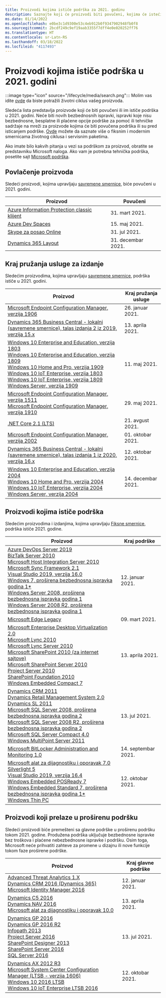 ```yaml
---
title: Proizvodi kojima ističe podrška za 2021. godinu
description: Saznajte koji će proizvodi biti povučeni, kojima će isteći podrška ili biti premešteni sa glavne podrške na proširenu podršku u 2021. godini.
ms.date: 01/14/2022
ms.openlocfilehash: e0be3c1d9300e53c4eb912b0f9347902948fb0f8
ms.sourcegitcommit: 2bcdf249c9ef19aab3355f7dff4e0e020252ff76
ms.translationtype: HT
ms.contentlocale: sr-Latn-RS
ms.lasthandoff: 03/18/2022
ms.locfileid: "4117493"
---
```

# <a name="products-ending-support-in-2021"></a>Proizvodi kojima ističe podrška u 2021. godini

:::image type="icon" source="/lifecycle/media/search.png":::
Molim vas idite [ovde](/lifecycle/products/) da biste potražili životni ciklus vašeg proizvoda.

Sledeća lista predstavlja proizvode koji će biti povučeni ili im ističe podrška u 2021. godini. Neće biti novih bezbednosnih ispravki, ispravki koje nisu bezbednosne, besplatne ili plaćene opcije podrške za pomoć ili tehničke sadržaje na mreži za proizvode kojima će biti povučena podrška ili su pred isticanjem podrške. [Ovde](/lifecycle/overview/product-end-of-support-overview) možete da saznate više o fiksnim i modernim smernicama životnog ciklusa i servisnim paketima.

Ako imate bilo kakvih pitanja u vezi sa podrškom za proizvod, obratite se predstavniku Microsoft naloga. Ako vam je potrebna tehnička podrška, posetite sajt [Microsoft podrška](https://support.microsoft.com/contactus/?ws=support).

## <a name="product-retirements"></a>Povlačenje proizvoda

Sledeći proizvodi, kojima upravljaju [savremene smernice](/lifecycle/policies/modern), biće povučeni u 2021. godini.

| Proizvod | Povučeni |
| --- | --- |
| [Azure Information Protection classic klijent](/lifecycle/products/azure-information-protection-classic-client?branch=live)<br> | 31. mart 2021. |
| [Azure Dev Spaces](/lifecycle/products/azure-dev-spaces?branch=live)<br> | 15. maj 2021. |
| [Skype za posao Online](/lifecycle/products/skype-for-business-online?branch=live)<br> | 31. jul 2021. |
| [Dynamics 365 Layout](/lifecycle/products/dynamics-365-layout?branch=live)<br> | 31. decembar 2021. |


## <a name="release-end-of-servicing"></a>Kraj pružanja usluge za izdanje

Sledećim proizvodima, kojima upravljaju [savremene smernice](/lifecycle/policies/modern), podrška ističe u 2021. godini.

| Proizvod | Kraj pružanja usluge |
| --- | --- |
| [Microsoft Endpoint Configuration Manager, verzija 1906](/lifecycle/products/microsoft-endpoint-configuration-manager?branch=live)<br> | 26. januar 2021. |
| [Dynamics 365 Business Central - lokalni (savremene smernice), talas izdanja 2 iz 2019, verzija 15.x](/lifecycle/products/dynamics-365-business-central-onpremises-modern-policy?branch=live)<br> | 13. aprila 2021. |
| [Windows 10 Enterprise and Education, verzija 1803](/lifecycle/products/windows-10-enterprise-and-education?branch=live)<br>[Windows 10 Enterprise and Education, verzija 1809](/lifecycle/products/windows-10-enterprise-and-education?branch=live)<br>[Windows 10 Home and Pro, verzija 1909](/lifecycle/products/windows-10-home-and-pro?branch=live)<br>[Windows 10 IoT Enterprise, verzija 1803](/lifecycle/products/windows-10-iot-enterprise?branch=live)<br>[Windows 10 IoT Enterprise, verzija 1809](/lifecycle/products/windows-10-iot-enterprise?branch=live)<br>[Windows Server, verzija 1909](/lifecycle/products/windows-server?branch=live)<br> | 11. maj 2021. |
| [Microsoft Endpoint Configuration Manager, verzija 1511](/lifecycle/products/microsoft-endpoint-configuration-manager?branch=live)<br>[Microsoft Endpoint Configuration Manager, verzija 1910](/lifecycle/products/microsoft-endpoint-configuration-manager?branch=live)<br> | 29. maj 2021. |
| [.NET Core 2.1 (LTS)](/lifecycle/products/microsoft-net-and-net-core?branch=live)<br> | 21. avgust 2021. |
| [Microsoft Endpoint Configuration Manager, verzija 2002](/lifecycle/products/microsoft-endpoint-configuration-manager?branch=live)<br> | 01. oktobar 2021. |
| [Dynamics 365 Business Central - lokalni (savremene smernice), talas izdanja 1 iz 2020, verzija 16.x](/lifecycle/products/dynamics-365-business-central-onpremises-modern-policy?branch=live)<br> | 12. oktobar 2021. |
| [Windows 10 Enterprise and Education, verzija 2004](/lifecycle/products/windows-10-enterprise-and-education?branch=live)<br>[Windows 10 Home and Pro, verzija 2004](/lifecycle/products/windows-10-home-and-pro?branch=live)<br>[Windows 10 IoT Enterprise, verzija 2004](/lifecycle/products/windows-10-iot-enterprise?branch=live)<br>[Windows Server, verzija 2004](/lifecycle/products/windows-server?branch=live)<br> | 14. decembar 2021. |


## <a name="products-reaching-end-of-support"></a>Proizvodi kojima ističe podrška

Sledećim proizvodima i izdanjima, kojima upravljaju [Fiksne smernice](/lifecycle/policies/fixed), podrška ističe 2021. godine.

| Proizvod | Kraj podrške |
| --- | --- |
| [Azure DevOps Server 2019](/lifecycle/products/azure-devops-server-2019?branch=live)<br>[BizTalk Server 2010](/lifecycle/products/biztalk-server-2010?branch=live)<br>[Microsoft Host Integration Server 2010](/lifecycle/products/microsoft-host-integration-server-2010?branch=live)<br>[Microsoft Sync Framework 2.1](/lifecycle/products/microsoft-sync-framework-21?branch=live)<br>[Visual Studio 2019, verzija 16.0](/lifecycle/products/visual-studio-2019?branch=live)<br>[Windows 7, proširena bezbednosna ispravka godina 1*](/lifecycle/products/windows-7?branch=live)<br>[Windows Server 2008, proširena bezbednosna ispravka godina 1](/lifecycle/products/windows-server-2008?branch=live)<br>[Windows Server 2008 R2, proširena bezbednosna ispravka godina 1](/lifecycle/products/windows-server-2008-r2?branch=live)<br> | 12. januar 2021. |
| [Microsoft Edge Legacy](/lifecycle/products/microsoft-edge-legacy?branch=live)<br> | 09. mart 2021. |
| [Microsoft Enterprise Desktop Virtualization 2.0](/lifecycle/products/microsoft-enterprise-desktop-virtualization-20?branch=live)<br>[Microsoft Lync 2010](/lifecycle/products/microsoft-lync-2010?branch=live)<br>[Microsoft Lync Server 2010](/lifecycle/products/microsoft-lync-server-2010?branch=live)<br>[Microsoft SharePoint 2010 (za internet sajtove)](/lifecycle/products/microsoft-sharepoint-2010?branch=live)<br>[Microsoft SharePoint Server 2010](/lifecycle/products/microsoft-sharepoint-server-2010?branch=live)<br>[Project Server 2010](/lifecycle/products/project-server-2010?branch=live)<br>[SharePoint Foundation 2010](/lifecycle/products/sharepoint-foundation-2010?branch=live)<br>[Windows Embedded Compact 7](/lifecycle/products/windows-embedded-compact-7?branch=live)<br> | 13. aprila 2021. |
| [Dynamics CRM 2011](/lifecycle/products/dynamics-crm-2011?branch=live)<br>[Dynamics Retail Management System 2.0](/lifecycle/products/dynamics-retail-management-system-20?branch=live)<br>[Dynamics SL 2011](/lifecycle/products/dynamics-sl-2011?branch=live)<br>[Microsoft SQL Server 2008, proširena bezbednosna ispravka godina 2](/lifecycle/products/microsoft-sql-server-2008?branch=live)<br>[Microsoft SQL Server 2008 R2, proširena bezbednosna ispravka godina 2](/lifecycle/products/microsoft-sql-server-2008-r2?branch=live)<br>[Microsoft SQL Server Compact 4.0](/lifecycle/products/microsoft-sql-server-compact-40?branch=live)<br>[Windows MultiPoint Server 2011](/lifecycle/products/windows-multipoint-server-2011?branch=live)<br> | 13. jul 2021. |
| [Microsoft BitLocker Administration and Monitoring 1.0](/lifecycle/products/microsoft-bitlocker-administration-and-monitoring-10?branch=live)<br> | 14. septembar 2021. |
| [Microsoft alat za dijagnostiku i oporavak 7.0](/lifecycle/products/microsoft-diagnostics-and-recovery-toolset-70?branch=live)<br>[Silverlight 5](/lifecycle/products/silverlight-5?branch=live)<br>[Visual Studio 2019, verzija 16.4](/lifecycle/products/visual-studio-2019?branch=live)<br>[Windows Embedded POSReady 7](/lifecycle/products/windows-embedded-posready-7?branch=live)<br>[Windows Embedded Standard 7, proširena bezbednosna ispravka godina 1*](/lifecycle/products/windows-embedded-standard-7?branch=live)<br>[Windows Thin PC](/lifecycle/products/windows-thin-pc?branch=live)<br> | 12. oktobar 2021. |


## <a name="products-moving-to-extended-support"></a>Proizvodi koji prelaze u proširenu podršku

Sledeći proizvodi biće premešteni sa glavne podrške u proširenu podršku tokom 2021. godine. Produžena podrška uključuje bezbednosne ispravke bez troškova i plaćene nebezbednosne ispravke i podršku. Osim toga, Microsoft neće prihvatiti zahteve za promene u dizajnu ili nove funkcije tokom faze proširene podrške.

| Proizvod | Kraj glavne podrške |
| --- | --- |
| [Advanced Threat Analytics 1.X](/lifecycle/products/advanced-threat-analytics-1x?branch=live)<br>[Dynamics CRM 2016 (Dynamics 365)](/lifecycle/products/dynamics-crm-2016-dynamics-365?branch=live)<br>[Microsoft Identity Manager 2016](/lifecycle/products/microsoft-identity-manager-2016?branch=live)<br> | 12. januar 2021. |
| [Dynamics C5 2016](/lifecycle/products/dynamics-c5-2016?branch=live)<br>[Dynamics NAV 2016](/lifecycle/products/dynamics-nav-2016?branch=live)<br>[Microsoft alat za dijagnostiku i oporavak 10.0](/lifecycle/products/microsoft-diagnostics-and-recovery-toolset-100?branch=live)<br> | 13. aprila 2021. |
| [Dynamics GP 2016](/lifecycle/products/dynamics-gp-2016?branch=live)<br>[Dynamics GP 2016 R2](/lifecycle/products/dynamics-gp-2016-r2?branch=live)<br>[Infopath 2013](/lifecycle/products/infopath-2013?branch=live)<br>[Project Server 2016](/lifecycle/products/project-server-2016?branch=live)<br>[SharePoint Designer 2013](/lifecycle/products/sharepoint-designer-2013?branch=live)<br>[SharePoint Server 2016](/lifecycle/products/sharepoint-server-2016?branch=live)<br>[SQL Server 2016](/lifecycle/products/sql-server-2016?branch=live)<br> | 13. jul 2021. |
| [Dynamics AX 2012 R3](/lifecycle/products/dynamics-ax-2012-r3?branch=live)<br>[Microsoft System Center Configuration Manager (LTSB - verzija 1606)](/lifecycle/products/microsoft-system-center-configuration-manager-ltsb-version-1606?branch=live)<br>[Windows 10 2016 LTSB](/lifecycle/products/windows-10-2016-ltsb?branch=live)<br>[Windows 10 IoT Enterprise LTSB 2016](/lifecycle/products/windows-10-iot-enterprise-ltsb-2016?branch=live)<br> | 12. oktobar 2021. |
